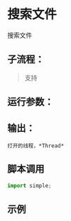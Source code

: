 # 搜索文件 
搜索文件

## 子流程：
> 支持


## 运行参数：




## 输出：

    打开的线程，*Thread*


## 脚本调用

```python
import simple;

```

## 示例